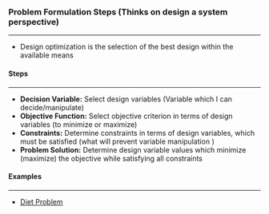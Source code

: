 ### Problem Formulation Steps (Thinks on design a system perspective)
---

+ Design optimization is the selection of the best design within the available means

#### Steps
*****

+ **Decision Variable:** Select design variables (Variable which I can decide/manipulate)
+ **Objective Function:** Select objective criterion in terms of design variables (to minimize or maximize)
+ **Constraints:** Determine constraints in terms of design variables, which must be satisfied (what will prevent variable manipulation )
+ **Problem Solution:** Determine design variable values which minimize (maximize) the objective while satisfying all constraints


#### Examples
*****
+ [Diet Problem](http://jeremykun.com/2014/06/02/linear-programming-and-the-most-affordable-healthy-diet-part-1/)



